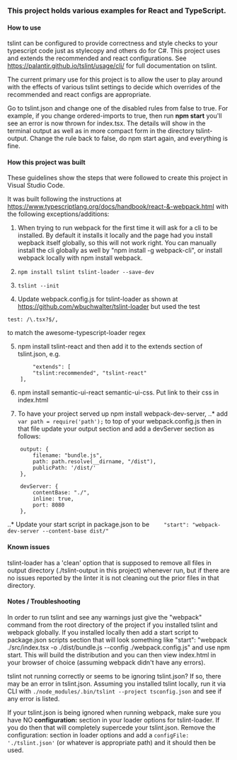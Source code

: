 ### This project holds various examples for React and TypeScript.

#### How to use ####
tslint can be configured to provide correctness and style checks to your typescript code just as stylecopy and others do
for C#. This project uses and extends the recommended and react configurations.  See https://palantir.github.io/tslint/usage/cli/
for full documentation on tslint.

The current primary use for this project is to allow the user to play around with the effects of various tslint settings
to decide which overrides of the recommended and react configs are appropriate.

Go to tslint.json and change one of the disabled rules from false to true. For example, if you change ordered-imports to true, 
then run **npm start** you'll see an error is now thrown for index.tsx. The details will show in the terminal output as well as in more 
compact form in the directory tslint-output. Change the rule back to false, do npm start again, and everything is fine.

#### How this project was built ####

These guidelines show the steps that were followed to create this project in Visual Studio Code.

It was built following the instructions at https://www.typescriptlang.org/docs/handbook/react-&-webpack.html
with the following exceptions/additions:

1. When trying to run webpack for the first time it will ask for a cli to be installed. By default it installs it locally
and the page had you install wepback itself globally, so this will not work right. You can manually install the cli globally
as well by "npm install -g webpack-cli", or install webpack locally with npm install webpack.

2. ```npm install tslint tslint-loader --save-dev```

3. ```tslint --init```

4. Update webpack.config.js for tslint-loader as shown at https://github.com/wbuchwalter/tslint-loader but used the test 
```
test: /\.tsx?$/,
```
to match the awesome-typescript-loader regex

5. npm install tslint-react and then add it to the extends section of tslint.json, e.g.
```
        "extends": [
        "tslint:recommended", "tslint-react"
    ],
```
6. npm install semantic-ui-react semantic-ui-css. Put link to their css in index.html

7. To have your project served up npm install webpack-dev-server, 
..* add 
```var path = require('path');```
to top of your webpack.config.js then in that file update your output section and add a devServer section as follows:
```
    output: {
        filename: "bundle.js",
        path: path.resolve(__dirname, "/dist"),
        publicPath: '/dist/'
    },

    devServer: {
        contentBase: "./",
        inline: true,
        port: 8080
    },
```
..* Update your start script in package.json to be
```    "start": "webpack-dev-server --content-base dist/"```

#### Known issues

tslint-loader has a 'clean' option that is supposed to remove all files in output directory (./tslint-output in this project) whenever
run, but if there are no issues reported by the linter it is not cleaning out the prior files in that directory.

#### Notes / Troubleshooting

In order to run tslint and see any warnings just give the "webpack" command from the root directory of the project if you 
installed tslint and webpack globally.  If you installed locally then add a start script to package.json scripts section that will look something like
    "start": "webpack ./src/index.tsx -o ./dist/bundle.js --config ./webpack.config.js"
and use npm start.  This will build the distribution and you can then view index.html in your browser of choice (assuming webpack didn't have any errors).

tslint not running correctly or seems to be ignoring tslint.json?  If so, there may be an error in tslint.json. Assuming you installed tslint locally, run it via CLI with
```./node_modules/.bin/tslint --project tsconfig.json```
and see if any error is listed.

If your tslint.json is being ignored when running webpack, make sure you have NO **configuration:** section in your loader options
for tslint-loader. If you do then that will completely supercede your tslint.json.  Remove the configuration: section in loader
options and add a ```configFile: './tslint.json'``` (or whatever is appropriate path) and it should then be used.

